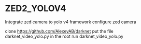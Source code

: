 # ZED2_YOLOV4
Integrate zed camera to yolo v4 framework 
configure zed camera 

clone  https://github.com/AlexeyAB/darknet 
put the file darknet_video_yolo.py in the root
run darknet_video_yolo.py
